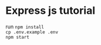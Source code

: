 # Express js tutorial

run 
 ```npm install```<br>
 ```cp .env.example .env```<br>
 ```npm start```<br>
